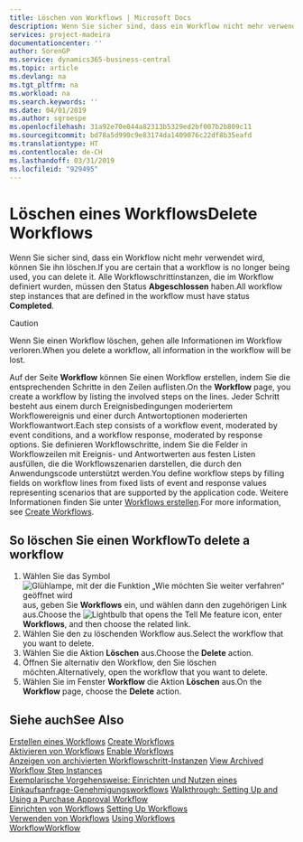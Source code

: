 ```yaml
---
title: Löschen von Workflows | Microsoft Docs
description: Wenn Sie sicher sind, dass ein Workflow nicht mehr verwendet wird, können Sie ihn löschen. Alle Workflowschrittinstanzen, die im Workflow definiert wurden, müssen den Status **Abgeschlossen** haben.
services: project-madeira
documentationcenter: ''
author: SorenGP
ms.service: dynamics365-business-central
ms.topic: article
ms.devlang: na
ms.tgt_pltfrm: na
ms.workload: na
ms.search.keywords: ''
ms.date: 04/01/2019
ms.author: sgroespe
ms.openlocfilehash: 31a92e70e044a82313b5329ed2bf007b2b809c11
ms.sourcegitcommit: bd78a5d990c9e83174da1409076c22df8b35eafd
ms.translationtype: HT
ms.contentlocale: de-CH
ms.lasthandoff: 03/31/2019
ms.locfileid: "929495"
---
```

# <a name="delete-workflows"></a><span data-ttu-id="8c09a-104">Löschen eines Workflows</span><span class="sxs-lookup"><span data-stu-id="8c09a-104">Delete Workflows</span></span>
<span data-ttu-id="8c09a-105">Wenn Sie sicher sind, dass ein Workflow nicht mehr verwendet wird, können Sie ihn löschen.</span><span class="sxs-lookup"><span data-stu-id="8c09a-105">If you are certain that a workflow is no longer being used, you can delete it.</span></span> <span data-ttu-id="8c09a-106">Alle Workflowschrittinstanzen, die im Workflow definiert wurden, müssen den Status **Abgeschlossen** haben.</span><span class="sxs-lookup"><span data-stu-id="8c09a-106">All workflow step instances that are defined in the workflow must have status **Completed**.</span></span>  

> [!CAUTION]  
>  <span data-ttu-id="8c09a-107">Wenn Sie einen Workflow löschen, gehen alle Informationen im Workflow verloren.</span><span class="sxs-lookup"><span data-stu-id="8c09a-107">When you delete a workflow, all information in the workflow will be lost.</span></span>  

 <span data-ttu-id="8c09a-108">Auf der Seite **Workflow** können Sie einen Workflow erstellen, indem Sie die entsprechenden Schritte in den Zeilen auflisten.</span><span class="sxs-lookup"><span data-stu-id="8c09a-108">On the **Workflow** page, you create a workflow by listing the involved steps on the lines.</span></span> <span data-ttu-id="8c09a-109">Jeder Schritt besteht aus einem durch Ereignisbedingungen moderiertem Workflowereignis und einer durch Antwortoptionen moderierten Workflowantwort.</span><span class="sxs-lookup"><span data-stu-id="8c09a-109">Each step consists of a workflow event, moderated by event conditions, and a workflow response, moderated by response options.</span></span> <span data-ttu-id="8c09a-110">Sie definieren Workflowschritte, indem Sie die Felder in Workflowzeilen mit Ereignis- und Antwortwerten aus festen Listen ausfüllen, die die Workflowszenarien darstellen, die durch den Anwendungscode unterstützt werden.</span><span class="sxs-lookup"><span data-stu-id="8c09a-110">You define workflow steps by filling fields on workflow lines from fixed lists of event and response values representing scenarios that are supported by the application code.</span></span> <span data-ttu-id="8c09a-111">Weitere Informationen finden Sie unter [Workflows erstellen](across-how-to-create-workflows.md).</span><span class="sxs-lookup"><span data-stu-id="8c09a-111">For more information, see [Create Workflows](across-how-to-create-workflows.md).</span></span>  

## <a name="to-delete-a-workflow"></a><span data-ttu-id="8c09a-112">So löschen Sie einen Workflow</span><span class="sxs-lookup"><span data-stu-id="8c09a-112">To delete a workflow</span></span>  
1.  <span data-ttu-id="8c09a-113">Wählen Sie das Symbol ![Glühlampe, mit der die Funktion „Wie möchten Sie weiter verfahren“ geöffnet wird](media/ui-search/search_small.png "Wie möchten Sie weiter verfahren?") aus, geben Sie **Workflows** ein, und wählen dann den zugehörigen Link aus.</span><span class="sxs-lookup"><span data-stu-id="8c09a-113">Choose the ![Lightbulb that opens the Tell Me feature](media/ui-search/search_small.png "Tell me what you want to do") icon, enter **Workflows**, and then choose the related link.</span></span>  
2.  <span data-ttu-id="8c09a-114">Wählen Sie den zu löschenden Workflow aus.</span><span class="sxs-lookup"><span data-stu-id="8c09a-114">Select the workflow that you want to delete.</span></span>  
3.  <span data-ttu-id="8c09a-115">Wählen Sie die Aktion **Löschen** aus.</span><span class="sxs-lookup"><span data-stu-id="8c09a-115">Choose the **Delete** action.</span></span>  
4.  <span data-ttu-id="8c09a-116">Öffnen Sie alternativ den Workflow, den Sie löschen möchten.</span><span class="sxs-lookup"><span data-stu-id="8c09a-116">Alternatively, open the workflow that you want to delete.</span></span>  
5.  <span data-ttu-id="8c09a-117">Wählen Sie im Fenster **Workflow** die Aktion **Löschen** aus.</span><span class="sxs-lookup"><span data-stu-id="8c09a-117">On the **Workflow** page, choose the **Delete** action.</span></span>  

## <a name="see-also"></a><span data-ttu-id="8c09a-118">Siehe auch</span><span class="sxs-lookup"><span data-stu-id="8c09a-118">See Also</span></span>  
 <span data-ttu-id="8c09a-119">[Erstellen eines Workflows](across-how-to-create-workflows.md) </span><span class="sxs-lookup"><span data-stu-id="8c09a-119">[Create Workflows](across-how-to-create-workflows.md) </span></span>  
 <span data-ttu-id="8c09a-120">[Aktivieren von Workflows](across-how-to-enable-workflows.md) </span><span class="sxs-lookup"><span data-stu-id="8c09a-120">[Enable Workflows](across-how-to-enable-workflows.md) </span></span>  
 <span data-ttu-id="8c09a-121">[Anzeigen von archivierten Workflowschritt-Instanzen](across-how-to-view-archived-workflow-step-instances.md) </span><span class="sxs-lookup"><span data-stu-id="8c09a-121">[View Archived Workflow Step Instances](across-how-to-view-archived-workflow-step-instances.md) </span></span>  
 <span data-ttu-id="8c09a-122">[Exemplarische Vorgehensweise: Einrichten und Nutzen eines Einkaufsanfrage-Genehmigungsworkflows](walkthrough-setting-up-and-using-a-purchase-approval-workflow.md) </span><span class="sxs-lookup"><span data-stu-id="8c09a-122">[Walkthrough: Setting Up and Using a Purchase Approval Workflow](walkthrough-setting-up-and-using-a-purchase-approval-workflow.md) </span></span>  
 <span data-ttu-id="8c09a-123">[Einrichten von Workflows](across-set-up-workflows.md) </span><span class="sxs-lookup"><span data-stu-id="8c09a-123">[Setting Up Workflows](across-set-up-workflows.md) </span></span>  
 <span data-ttu-id="8c09a-124">[Verwenden von Workflows](across-use-workflows.md) </span><span class="sxs-lookup"><span data-stu-id="8c09a-124">[Using Workflows](across-use-workflows.md) </span></span>  
 [<span data-ttu-id="8c09a-125">Workflow</span><span class="sxs-lookup"><span data-stu-id="8c09a-125">Workflow</span></span>](across-workflow.md)   
